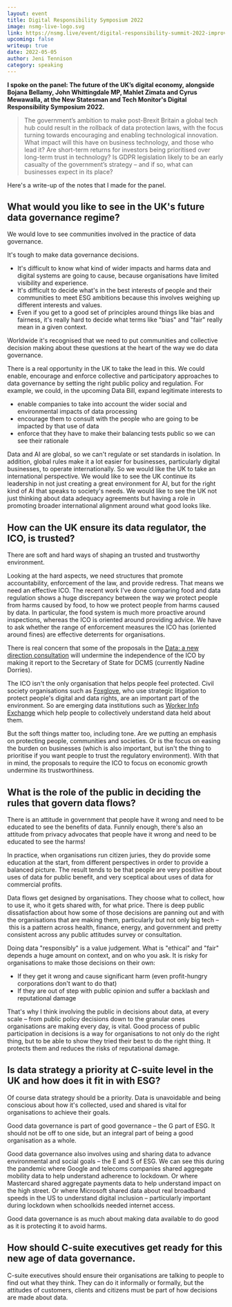 ```yaml
---
layout: event
title: Digital Responsibility Symposium 2022
image: nsmg-live-logo.svg
link: https://nsmg.live/event/digital-responsibility-summit-2022-improving-the-development-implementation-and-impact-of-enterprise-technology/
upcoming: false
writeup: true
date: 2022-05-05
author: Jeni Tennison
category: speaking
---
```

**I spoke on the panel: The future of the UK’s digital economy, alongside Bojana Bellamy, John Whittingdale MP, Mahlet Zimata and Cyrus Mewawalla, at the New Statesman and Tech Monitor's Digital Responsibility Symposium 2022.**

> The government’s ambition to make post-Brexit Britain a global tech hub could result in the rollback of data protection laws, with the focus turning towards encouraging and enabling technological innovation. What impact will this have on business technology, and those who lead it? Are short-term returns for investors being prioritised over long-term trust in technology? Is GDPR legislation likely to be an early casualty of the government’s strategy – and if so, what can businesses expect in its place?

<!--more-->

Here's a write-up of the notes that I made for the panel.

## What would you like to see in the UK's future data governance regime?

We would love to see communities involved in the practice of data governance.

It's tough to make data governance decisions.

* It's difficult to know what kind of wider impacts and harms data and digital systems are going to cause, because organisations have limited visibility and experience.
* It's difficult to decide what's in the best interests of people and their communities to meet ESG ambitions because this involves weighing up different interests and values.
* Even if you get to a good set of principles around things like bias and fairness, it's really hard to decide what terms like "bias" and "fair" really mean in a given context.

Worldwide it's recognised that we need to put communities and collective decision making about these questions at the heart of the way we do data governance.

There is a real opportunity in the UK to take the lead in this. We could enable, encourage and enforce collective and participatory approaches to data governance by setting the right public policy and regulation. For example, we could, in the upcoming Data Bill, expand legitimate interests to

- enable companies to take into account the wider social and environmental impacts of data processing
- encourage them to consult with the people who are going to be impacted by that use of data
- enforce that they have to make their balancing tests public so we can see their rationale

Data and AI are global, so we can't regulate or set standards in isolation. In addition, global rules make it a lot easier for businesses, particularly digital businesses, to operate internationally. So we would like the UK to take an international perspective. We would like to see the UK continue its leadership in not just creating a great environment for AI, but for the right kind of AI that speaks to society's needs. We would like to see the UK not just thinking about data adequacy agreements but having a role in promoting broader international alignment around what good looks like.

## How can the UK ensure its data regulator, the ICO, is trusted?

There are soft and hard ways of shaping an trusted and trustworthy environment.

Looking at the hard aspects, we need structures that promote accountability, enforcement of the law, and provide redress. That means we need an effective ICO. The recent work I've done comparing food and data regulation shows a huge discrepancy between the way we protect people from harms caused by food, to how we protect people from harms caused by data. In particular, the food system is much more proactive around inspections, whereas the ICO is oriented around providing advice. We have to ask whether the range of enforcement measures the ICO has (oriented around fines) are effective deterrents for organisations.

There is real concern that some of the proposals in the [Data: a new direction consultation](https://www.gov.uk/government/consultations/data-a-new-direction) will undermine the independence of the ICO by making it report to the Secretary of State for DCMS (currently Nadine Dorries).

The ICO isn't the only organisation that helps people feel protected. Civil society organisations such as [Foxglove](https://www.foxglove.org.uk/), who use strategic litigation to protect people's digital and data rights, are an important part of the environment. So are emerging data institutions such as [Worker Info Exchange](https://workerinfoexchange.org/) which help people to collectively understand data held about them.

But the soft things matter too, including tone. Are we putting an emphasis on protecting people, communities and societies. Or is the focus on easing the burden on businesses (which is also important, but isn't the thing to prioritise if you want people to trust the regulatory environment). With that in mind, the proposals to require the ICO to focus on economic growth undermine its trustworthiness.

## What is the role of the public in deciding the rules that govern data flows?

There is an attitude in government that people have it wrong and need to be educated to see the benefits of data. Funnily enough, there's also an attitude from privacy advocates that people have it wrong and need to be educated to see the harms!

In practice, when organisations run citizen juries, they do provide some education at the start, from different perspectives in order to provide a balanced picture. The result tends to be that people are very positive about uses of data for public benefit, and very sceptical about uses of data for commercial profits.

Data flows get designed by organisations. They choose what to collect, how to use it, who it gets shared with, for what price. There is deep public dissatisfaction about how some of those decisions are panning out and with the organisations that are making them, particularly but not only big tech – this is a pattern across health, finance, energy, and government and pretty consistent across any public attitudes survey or consultation.

Doing data "responsibly" is a value judgement. What is "ethical" and "fair" depends a huge amount on context, and on who you ask. It is risky for organisations to make those decisions on their own:

* If they get it wrong and cause significant harm (even profit-hungry corporations don't want to do that)
* If they are out of step with public opinion and suffer a backlash and reputational damage

That's why I think involving the public in decisions about data, at every scale – from public policy decisions down to the granular ones organisations are making every day, is vital. Good process of public participation in decisions is a way for organisations to not only do the right thing, but to be able to show they tried their best to do the right thing. It protects them and reduces the risks of reputational damage.

## Is data strategy a priority at C-suite level in the UK and how does it fit in with ESG?

Of course data strategy should be a priority. Data is unavoidable and being conscious about how it's collected, used and shared is vital for organisations to achieve their goals.

Good data governance is part of good governance – the G part of ESG. It should not be off to one side, but an integral part of being a good organisation as a whole.

Good data governance also involves using and sharing data to advance environmental and social goals – the E and S of ESG. We can see this during the pandemic where Google and telecoms companies shared aggregate mobility data to help understand adherence to lockdown. Or where Mastercard shared aggregate payments data to help understand impact on the high street. Or where Microsoft shared data about real broadband speeds in the US to understand digital inclusion – particularly important during lockdown when schoolkids needed internet access.

Good data governance is as much about making data available to do good as it is protecting it to avoid harms.

## How should C-suite executives get ready for this new age of data governance.

C-suite executives should ensure their organisations are talking to people to find out what they think. They can do it informally or formally, but the attitudes of customers, clients and citizens must be part of how decisions are made about data.
